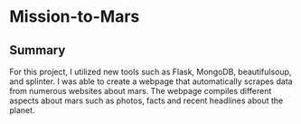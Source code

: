 # Mission-to-Mars
## Summary
For this project, I utilized new tools such as Flask, MongoDB, beautifulsoup, and splinter. I was able to create a webpage that automatically scrapes data from numerous websites about mars. The webpage compiles different aspects about mars such as photos, facts and recent headlines about the planet.
